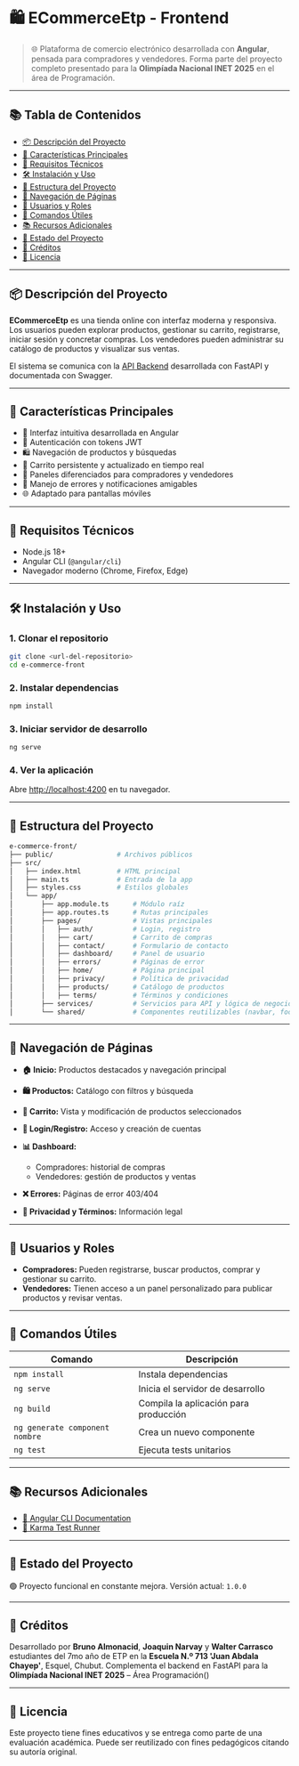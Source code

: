 
# 🛍️ ECommerceEtp - Frontend

> 🌐 Plataforma de comercio electrónico desarrollada con **Angular**, pensada para compradores y vendedores. Forma parte del proyecto completo presentado para la **Olimpíada Nacional INET 2025** en el área de Programación.

---

## 📚 Tabla de Contenidos

- [📦 Descripción del Proyecto](#-descripción-del-proyecto)
- [🚀 Características Principales](#-características-principales)
- [🔧 Requisitos Técnicos](#-requisitos-técnicos)
- [🛠️ Instalación y Uso](#️-instalación-y-uso)
- [📁 Estructura del Proyecto](#-estructura-del-proyecto)
- [🧭 Navegación de Páginas](#-navegación-de-páginas)
- [👤 Usuarios y Roles](#-usuarios-y-roles)
- [🧰 Comandos Útiles](#-comandos-útiles)
- [📚 Recursos Adicionales](#-recursos-adicionales)
- [📌 Estado del Proyecto](#-estado-del-proyecto)
- [🙌 Créditos](#-créditos)
- [📝 Licencia](#-licencia)

---

## 📦 Descripción del Proyecto

**ECommerceEtp** es una tienda online con interfaz moderna y responsiva. Los usuarios pueden explorar productos, gestionar su carrito, registrarse, iniciar sesión y concretar compras. Los vendedores pueden administrar su catálogo de productos y visualizar sus ventas.

El sistema se comunica con la [API Backend](https://e-comerce-backend-kudw.onrender.com) desarrollada con FastAPI y documentada con Swagger.

---

## 🚀 Características Principales

- 🎨 Interfaz intuitiva desarrollada en Angular
- 🔐 Autenticación con tokens JWT
- 🛍️ Navegación de productos y búsquedas
- 🛒 Carrito persistente y actualizado en tiempo real
- 💼 Paneles diferenciados para compradores y vendedores
- 💬 Manejo de errores y notificaciones amigables
- 🌐 Adaptado para pantallas móviles

---

## 🔧 Requisitos Técnicos

- Node.js 18+
- Angular CLI (`@angular/cli`)
- Navegador moderno (Chrome, Firefox, Edge)

---

## 🛠️ Instalación y Uso

### 1. Clonar el repositorio

```bash
git clone <url-del-repositorio>
cd e-commerce-front
````

### 2. Instalar dependencias

```bash
npm install
```

### 3. Iniciar servidor de desarrollo

```bash
ng serve
```

### 4. Ver la aplicación

Abre [http://localhost:4200](http://localhost:4200) en tu navegador.

---

## 📁 Estructura del Proyecto

```bash
e-commerce-front/
├── public/                # Archivos públicos
├── src/
│   ├── index.html         # HTML principal
│   ├── main.ts            # Entrada de la app
│   ├── styles.css         # Estilos globales
│   └── app/
│       ├── app.module.ts      # Módulo raíz
│       ├── app.routes.ts      # Rutas principales
│       ├── pages/             # Vistas principales
│       │   ├── auth/          # Login, registro
│       │   ├── cart/          # Carrito de compras
│       │   ├── contact/       # Formulario de contacto
│       │   ├── dashboard/     # Panel de usuario
│       │   ├── errors/        # Páginas de error
│       │   ├── home/          # Página principal
│       │   ├── privacy/       # Política de privacidad
│       │   ├── products/      # Catálogo de productos
│       │   ├── terms/         # Términos y condiciones
│       ├── services/          # Servicios para API y lógica de negocio
│       └── shared/            # Componentes reutilizables (navbar, footer, etc.)
```

---

## 🧭 Navegación de Páginas

* **🏠 Inicio:** Productos destacados y navegación principal
* **🛍️ Productos:** Catálogo con filtros y búsqueda
* **🛒 Carrito:** Vista y modificación de productos seleccionados
* **🔐 Login/Registro:** Acceso y creación de cuentas
* **📊 Dashboard:**

  * Compradores: historial de compras
  * Vendedores: gestión de productos y ventas
* **❌ Errores:** Páginas de error 403/404
* **📜 Privacidad y Términos:** Información legal

---

## 👤 Usuarios y Roles

* **Compradores:** Pueden registrarse, buscar productos, comprar y gestionar su carrito.
* **Vendedores:** Tienen acceso a un panel personalizado para publicar productos y revisar ventas.

---

## 🧰 Comandos Útiles

| Comando                        | Descripción                           |
| ------------------------------ | ------------------------------------- |
| `npm install`                  | Instala dependencias                  |
| `ng serve`                     | Inicia el servidor de desarrollo      |
| `ng build`                     | Compila la aplicación para producción |
| `ng generate component nombre` | Crea un nuevo componente              |
| `ng test`                      | Ejecuta tests unitarios               |

---

## 📚 Recursos Adicionales

* [📘 Angular CLI Documentation](https://angular.dev/tools/cli)
* [🧪 Karma Test Runner](https://karma-runner.github.io)

---

## 📌 Estado del Proyecto

🟢 Proyecto funcional en constante mejora. Versión actual: `1.0.0`

---

## 🙌 Créditos

Desarrollado por **Bruno Almonacid**, **Joaquin Narvay**  y **Walter Carrasco** estudiantes del 7mo año de ETP en la **Escuela N.º 713 'Juan Abdala Chayep'**, Esquel, Chubut.
Complementa el backend en FastAPI para la **Olimpíada Nacional INET 2025** – Área Programación()

---

## 📝 Licencia

Este proyecto tiene fines educativos y se entrega como parte de una evaluación académica. Puede ser reutilizado con fines pedagógicos citando su autoría original.

